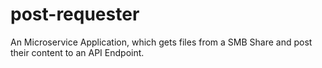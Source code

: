 # post-requester
An Microservice Application, which gets files from a SMB Share and post their content to an API Endpoint.
